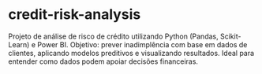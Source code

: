 # credit-risk-analysis
Projeto de análise de risco de crédito utilizando Python (Pandas, Scikit-Learn) e Power BI. Objetivo: prever inadimplência com base em dados de clientes, aplicando modelos preditivos e visualizando resultados. Ideal para entender como dados podem apoiar decisões financeiras.
